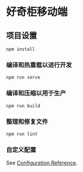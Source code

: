 # 好奇柜移动端

## 项目设置

```
npm install
```

### 编译和热重载以进行开发

```
npm run serve
```

### 编译和压缩以用于生产

```
npm run build
```

### 整理和修复文件

```
npm run lint
```

### 自定义配置

See [Configuration Reference](https://cli.vuejs.org/config/).
